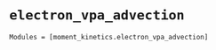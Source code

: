 `electron_vpa_advection`
========================

```@autodocs
Modules = [moment_kinetics.electron_vpa_advection]
```
